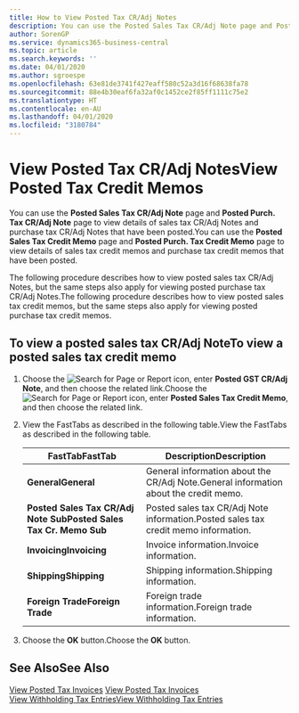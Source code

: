 ```yaml
---
title: How to View Posted Tax CR/Adj Notes
description: You can use the Posted Sales Tax CR/Adj Note page and Posted Purch. Tax CR/Adj Note page to view details of sales tax CR/Adj Notes and purchase tax CR/Adj Notes that have been posted.
author: SorenGP
ms.service: dynamics365-business-central
ms.topic: article
ms.search.keywords: ''
ms.date: 04/01/2020
ms.author: sgroespe
ms.openlocfilehash: 63e81de3741f427eaff580c52a3d16f68638fa78
ms.sourcegitcommit: 88e4b30eaf6fa32af0c1452ce2f85ff1111c75e2
ms.translationtype: HT
ms.contentlocale: en-AU
ms.lasthandoff: 04/01/2020
ms.locfileid: "3180784"
---
```

# <a name="view-posted-tax-credit-memos"></a><span data-ttu-id="76fc7-103">View Posted Tax CR/Adj Notes</span><span class="sxs-lookup"><span data-stu-id="76fc7-103">View Posted Tax Credit Memos</span></span>
<span data-ttu-id="76fc7-104">You can use the **Posted Sales Tax CR/Adj Note** page and **Posted Purch. Tax CR/Adj Note** page to view details of sales tax CR/Adj Notes and purchase tax CR/Adj Notes that have been posted.</span><span class="sxs-lookup"><span data-stu-id="76fc7-104">You can use the **Posted Sales Tax Credit Memo** page and **Posted Purch. Tax Credit Memo** page to view details of sales tax credit memos and purchase tax credit memos that have been posted.</span></span>  

<span data-ttu-id="76fc7-105">The following procedure describes how to view posted sales tax CR/Adj Notes, but the same steps also apply for viewing posted purchase tax CR/Adj Notes.</span><span class="sxs-lookup"><span data-stu-id="76fc7-105">The following procedure describes how to view posted sales tax credit memos, but the same steps also apply for viewing posted purchase tax credit memos.</span></span>  

## <a name="to-view-a-posted-sales-tax-credit-memo"></a><span data-ttu-id="76fc7-106">To view a posted sales tax CR/Adj Note</span><span class="sxs-lookup"><span data-stu-id="76fc7-106">To view a posted sales tax credit memo</span></span>  

1.  <span data-ttu-id="76fc7-107">Choose the ![Search for Page or Report](../../media/ui-search/search_small.png "Search for Page or Report icon") icon, enter **Posted GST CR/Adj Note**, and then choose the related link.</span><span class="sxs-lookup"><span data-stu-id="76fc7-107">Choose the ![Search for Page or Report](../../media/ui-search/search_small.png "Search for Page or Report icon") icon, enter **Posted Sales Tax Credit Memo**, and then choose the related link.</span></span>  
2.  <span data-ttu-id="76fc7-108">View the FastTabs as described in the following table.</span><span class="sxs-lookup"><span data-stu-id="76fc7-108">View the FastTabs as described in the following table.</span></span>  

    |<span data-ttu-id="76fc7-109">FastTab</span><span class="sxs-lookup"><span data-stu-id="76fc7-109">FastTab</span></span>|<span data-ttu-id="76fc7-110">Description</span><span class="sxs-lookup"><span data-stu-id="76fc7-110">Description</span></span>|  
    |-------------|---------------------------------------|  
    |<span data-ttu-id="76fc7-111">**General**</span><span class="sxs-lookup"><span data-stu-id="76fc7-111">**General**</span></span>|<span data-ttu-id="76fc7-112">General information about the CR/Adj Note.</span><span class="sxs-lookup"><span data-stu-id="76fc7-112">General information about the credit memo.</span></span>|  
    |<span data-ttu-id="76fc7-113">**Posted Sales Tax CR/Adj Note Sub**</span><span class="sxs-lookup"><span data-stu-id="76fc7-113">**Posted Sales Tax Cr. Memo Sub**</span></span>|<span data-ttu-id="76fc7-114">Posted sales tax CR/Adj Note information.</span><span class="sxs-lookup"><span data-stu-id="76fc7-114">Posted sales tax credit memo information.</span></span>|  
    |<span data-ttu-id="76fc7-115">**Invoicing**</span><span class="sxs-lookup"><span data-stu-id="76fc7-115">**Invoicing**</span></span>|<span data-ttu-id="76fc7-116">Invoice information.</span><span class="sxs-lookup"><span data-stu-id="76fc7-116">Invoice information.</span></span>|  
    |<span data-ttu-id="76fc7-117">**Shipping**</span><span class="sxs-lookup"><span data-stu-id="76fc7-117">**Shipping**</span></span>|<span data-ttu-id="76fc7-118">Shipping information.</span><span class="sxs-lookup"><span data-stu-id="76fc7-118">Shipping information.</span></span>|  
    |<span data-ttu-id="76fc7-119">**Foreign Trade**</span><span class="sxs-lookup"><span data-stu-id="76fc7-119">**Foreign Trade**</span></span>|<span data-ttu-id="76fc7-120">Foreign trade information.</span><span class="sxs-lookup"><span data-stu-id="76fc7-120">Foreign trade information.</span></span>|  

3.  <span data-ttu-id="76fc7-121">Choose the **OK** button.</span><span class="sxs-lookup"><span data-stu-id="76fc7-121">Choose the **OK** button.</span></span>  

## <a name="see-also"></a><span data-ttu-id="76fc7-122">See Also</span><span class="sxs-lookup"><span data-stu-id="76fc7-122">See Also</span></span>  
 <span data-ttu-id="76fc7-123">[View Posted Tax Invoices](how-to-view-posted-tax-invoices.md) </span><span class="sxs-lookup"><span data-stu-id="76fc7-123">[View Posted Tax Invoices](how-to-view-posted-tax-invoices.md) </span></span>  
 [<span data-ttu-id="76fc7-124">View Withholding Tax Entries</span><span class="sxs-lookup"><span data-stu-id="76fc7-124">View Withholding Tax Entries</span></span>](how-to-view-withholding-tax-entries.md)
